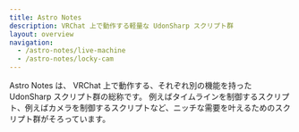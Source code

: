 ```yaml
---
title: Astro Notes
description: VRChat 上で動作する軽量な UdonSharp スクリプト群
layout: overview
navigation:
  - /astro-notes/live-machine
  - /astro-notes/locky-cam
---
```


Astro Notes は、 VRChat 上で動作する、それぞれ別の機能を持った UdonSharp スクリプト群の総称です。
例えばタイムラインを制御するスクリプト、例えばカメラを制御するスクリプトなど、ニッチな需要を叶えるためのスクリプト群がそろっています。
